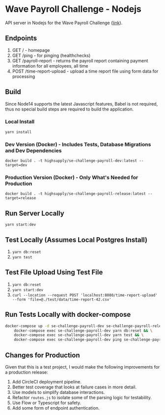 # Wave Payroll Challenge - Nodejs

API server in Nodejs for the Wave Payroll Challenge ([link](https://github.com/wvchallenges/se-challenge-payroll)).

## Endpoints

1. GET / - homepage
2. GET /ping - for pinging (healthchecks)
3. GET /payroll-report - returns the payroll report containing payment information for all employees, all time
4. POST /time-report-upload - upload a time report file using form data for processing

## Build

Since Node14 supports the latest Javascript features, Babel is not required, thus no special build steps are required to build the application.

### Local Install

`yarn install`

### Dev Version (Docker) - Includes Tests, Database Migrations and Dev Dependencies

`docker build . -t highsupply/se-challenge-payroll-dev:latest --target=dev`

### Production Version (Docker) - Only What's Needed for Production

`docker build . -t highsupply/se-challenge-payroll-release:latest --target=release`

## Run Server Locally

`yarn start:dev`

## Test Locally (Assumes Local Postgres Install)

1. `yarn db:reset`
2. `yarn test`

## Test File Upload Using Test File

1. `yarn db:reset`
2. `yarn start:dev`
3. `curl --location --request POST 'localhost:8080/time-report-upload' --form 'file=@./test/data/time-report-42.csv'`

## Run Tests Locally with docker-compose

```bash
docker-compose up -d se-challenge-payroll-dev se-challenge-payroll-release database && \
    docker-compose exec se-challenge-payroll-dev yarn db:reset && \
    docker-compose exec se-challenge-payroll-dev yarn test && \
    docker-compose exec se-challenge-payroll-dev ping se-challenge-payroll-release
```

## Changes for Production

Given that this is a test project, I would make the following improvements for a production release:

1. Add CircleCI deployment pipeline.
2. Better test coverage that looks at failure cases in more detail.
3. Use models to simplify database interactions.
4. Refactor `routes.js` to isolate some of the parsing logic for testability.
5. Use Flow or Typescript for safety.
6. Add some form of endpoint authentication.

